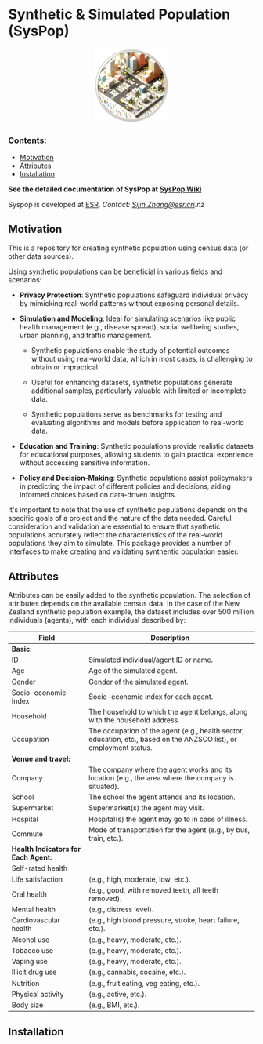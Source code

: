 

# Synthetic & Simulated Population (SysPop)

<p align="center">
    <img src="etc/wiki_img/syspop_wiki.png" alt="Sample Image" width="30%">
</p>

### Contents:

* [Motivation](https://github.com/jzanetti/Syspop#motivations)
* [Attributes](https://github.com/jzanetti/Syspop#attributes)
* [Installation](https://github.com/jzanetti/Syspop#installation)

**See the detailed documentation of SysPop at [SysPop Wiki](https://github.com/jzanetti/Syspop/wiki)**

Syspop is developed at [ESR](https://www.esr.cri.nz/home/about-esr/). _Contact: Sijin.Zhang@esr.cri.nz_

## Motivation

This is a repository for creating synthetic population using census data (or other data sources).

Using synthetic populations can be beneficial in various fields and scenarios:

* **Privacy Protection**: Synthetic populations safeguard individual privacy by mimicking real-world patterns without exposing personal details.

* **Simulation and Modeling**: Ideal for simulating scenarios like public health management (e.g., disease spread), social wellbeing studies, urban planning, and traffic management. 
    
    * Synthetic populations enable the study of potential outcomes without using real-world data, which in most cases, is challenging to obtain or impractical.

    * Useful for enhancing datasets, synthetic populations generate additional samples, particularly valuable with limited or incomplete data.

    * Synthetic populations serve as benchmarks for testing and evaluating algorithms and models before application to real-world data.

* **Education and Training**: Synthetic populations provide realistic datasets for educational purposes, allowing students to gain practical experience without accessing sensitive information.

* **Policy and Decision-Making**: Synthetic populations assist policymakers in predicting the impact of different policies and decisions, aiding informed choices based on data-driven insights.

It's important to note that the use of synthetic populations depends on the specific goals of a project and the nature of the data needed. Careful consideration and validation are essential to ensure that synthetic populations accurately reflect the characteristics of the real-world populations they aim to simulate. This package provides a number of interfaces to make creating and validating synthentic population easier.

## Attributes
Attributes can be easily added to the synthetic population. The selection of attributes depends on the available census data. In the case of the New Zealand synthetic population example, the dataset includes over 500 million individuals (agents), with each individual described by:


| Field                       | Description                                                                                           |
|-----------------------------|-------------------------------------------------------------------------------------------------------|
| **Basic:** |                                                                                                       |
| ID                          | Simulated individual/agent ID or name.                                                               |
| Age                         | Age of the simulated agent.                                                                          |
| Gender                      | Gender of the simulated agent.                                                                       |
| Socio-economic Index        | Socio-economic index for each agent.                                                                 |
| Household                   | The household to which the agent belongs, along with the household address.                           |
| Occupation                  | The occupation of the agent (e.g., health sector, education, etc., based on the ANZSCO list), or employment status. |
| **Venue and travel:** |                                                                                                       |
| Company                     | The company where the agent works and its location (e.g., the area where the company is situated).    |
| School                      | The school the agent attends and its location.                                                       |
| Supermarket                 | Supermarket(s) the agent may visit.                                                                  |
| Hospital                    | Hospital(s) the agent may go to in case of illness.                                                  |
| Commute                     | Mode of transportation for the agent (e.g., by bus, train, etc.).                                     |
| **Health Indicators for Each Agent:** |                                                                                                       |
| Self-rated health           |                                                                                                       |
| Life satisfaction           | (e.g., high, moderate, low, etc.).                                                                   |
| Oral health                 | (e.g., good, with removed teeth, all teeth removed).                                                 |
| Mental health               | (e.g., distress level).                                                                             |
| Cardiovascular health       | (e.g., high blood pressure, stroke, heart failure, etc.).                                           |
| Alcohol use                 | (e.g., heavy, moderate, etc.).                                                                      |
| Tobacco use                 | (e.g., heavy, moderate, etc.).                                                                      |
| Vaping use                  | (e.g., heavy, moderate, etc.).                                                                      |
| Illicit drug use            | (e.g., cannabis, cocaine, etc.).                                                                    |
| Nutrition                   | (e.g., fruit eating, veg eating, etc.).                                                             |
| Physical activity           | (e.g., active, etc.).                                                                              |
| Body size                   | (e.g., BMI, etc.).                                                                                 |


## Installation